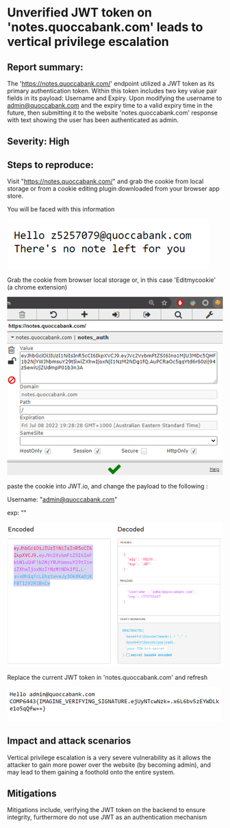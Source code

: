 # Unverified  JWT token on 'notes.quoccabank.com' leads to vertical privilege escalation

## Report summary:

The 'https://notes.quoccabank.com/' endpoint utilized a JWT token as its primary authentication token. Within this token includes two key value pair fields in its payload: Username and Expiry. Upon modifying the username to admin@quoccabank.com and the expiry time to a valid expiry time in the future, then submitting it to the website 'notes.quoccabank.com' response with text showing the user has been authenticated as admin.

## Severity: High



## Steps to reproduce:

Visit "https://notes.quoccabank.com/" and grab the cookie from local storage or from a cookie editing plugin downloaded from your browser app store.

You will be faced with this information

![image-20210708191401772](./images/notes1.png)

Grab the cookie from browser local storage or, in this case 'Editmycookie' (a chrome extension)



![image-20210708192840810](./images/notes2.png)

paste the cookie into JWT.io, and change the payload to the following :

Username: "admin@quoccabank.com"

exp: "<some valid time in the future>"

![image-20210708193039288](./images/notes3.png)

Replace the current JWT token in 'notes.quoccabank.com' and refresh

![image-20210708193259502](./images/notes4.png)

## Impact and attack scenarios

Vertical privilege escalation is a very severe vulnerability as it allows the attacker to gain more power over the website (by becoming admin), and may lead to them gaining a foothold onto the entire system.

## Mitigations

Mitigations include, verifying the JWT token on the backend to ensure integrity, furthermore do not use JWT as an authentication mechanism